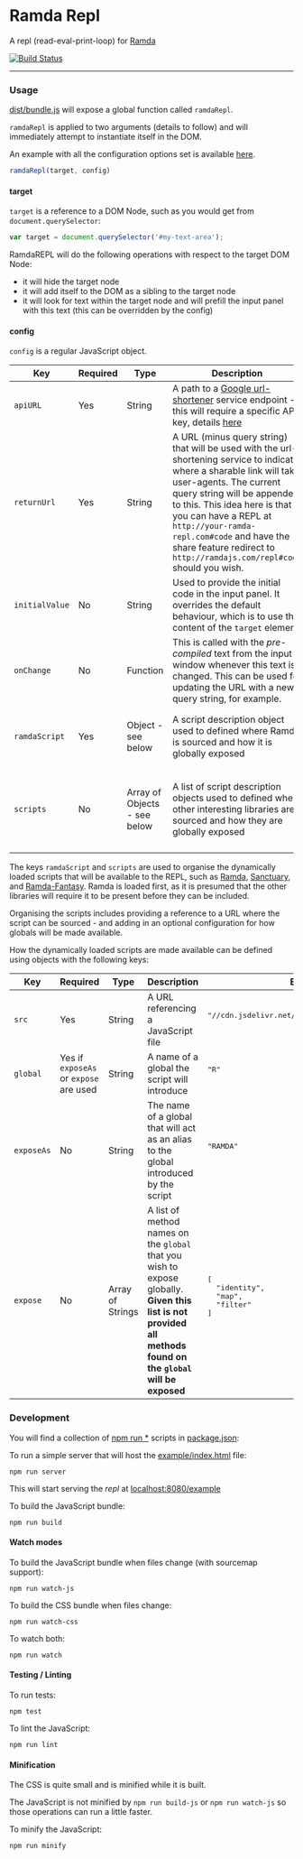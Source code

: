Ramda Repl
==========

A repl (read-eval-print-loop) for [Ramda](http://ramdajs.com/)

[![Build Status](https://travis-ci.org/ramda/repl.svg?branch=master)](https://travis-ci.org/ramda/repl)

---

### Usage

[dist/bundle.js](dist/bundle.js) will expose a global function called `ramdaRepl`.

`ramdaRepl` is applied to two arguments (details to follow) and will immediately attempt to instantiate itself in the DOM.

An example with all the configuration options set is available [here](example/index.html).

```js
ramdaRepl(target, config)
```

#### target

`target` is a reference to a DOM Node, such as you would get from `document.querySelector`:

```js
var target = document.querySelector('#my-text-area');
```

RamdaREPL will do the following operations with respect to the target DOM Node:

- it will hide the target node
- it will add itself to the DOM as a sibling to the target node
- it will look for text within the target node and will prefill the input panel with this text (this can be overridden by the config)

#### config

`config` is a regular JavaScript object.

<table>
  <thead>
    <tr>
      <th>Key</th>
      <th>Required</th>
      <th>Type</th>
      <th>Description</th>
      <th>Example</th>
    </tr>
  </thead>
  <tbody>
    <tr>
      <td><code>apiURL</code></td>
      <td>Yes</td>
      <td>String</td>
      <td>A path to a <a href="https://developers.google.com/url-shortener/">Google url-shortener</a> service endpoint - this will require a specific API key, details <a href="https://developers.google.com/url-shortener/v1/getting_started">here</a></td>
      <td>
        <pre lang="js">
"https://www.googleapis.com/urlshortener/v1/url?key=APIKEY"
        </pre>
      </td>
    </tr>
    <tr>
      <td><code>returnUrl</code></td>
      <td>Yes</td>
      <td>String</td>
      <td>A URL (minus query string) that will be used with the url-shortening service to indicate where a sharable link will take user-agents. The current query string will be appended to this. This idea here is that you can have a REPL at <code>http://your-ramda-repl.com#code</code> and have the share feature redirect to <code>http://ramdajs.com/repl#code</code> should you wish.</td>
      <td>
        <pre lang="js">
"http://ramdajs.com/repl/"
        </pre>
      </td>
    </tr>
    <tr>
      <td><code>initialValue</code></td>
      <td>No</td>
      <td>String</td>
      <td>Used to provide the initial code in the input panel. It overrides the default behaviour, which is to use the content of the <code>target</code> element.</td>
      <td>
        <pre lang="js">
"identity(1)"
        </pre>
      </td>
    </tr>
    <tr>
      <td><code>onChange</code></td>
      <td>No</td>
      <td>Function</td>
      <td>This is called with the <em>pre-compiled</em> text from the input window whenever this text is changed. This can be used for updating the URL with a new query string, for example.</td>
      <td>
        <pre lang="js">
(code) => window.location.hash = URI.encode(code)
        </pre>
      </td>
    </tr>
    <tr>
      <td><code>ramdaScript</code></td>
      <td>Yes</td>
      <td>Object - see below</td>
      <td>A script description object used to defined where Ramda is sourced and how it is globally exposed</td>
      <td>
        <pre lang="js">
{
  src    : "//cdn.jsdelivr.net/ramda/latest/ramda.min.js",
  global : "R"
}
        </pre>
      </td>
    </tr>
    <tr>
      <td><code>scripts</code></td>
      <td>No</td>
      <td>Array of Objects - see below</td>
      <td>A list of script description objects used to defined where other interesting libraries are sourced and how they are globally exposed</td>
      <td>
        <pre lang="js">
[
  {
    src      :'//wzrd.in/standalone/sanctuary@latest',
    global   : 'sanctuary',
    exposeAs : 'S'
  }
]
        </pre>
      </td>
    </tr>
  </tbody>
</table>


The keys `ramdaScript` and `scripts` are used to organise the dynamically loaded scripts that will be available to the REPL, such as [Ramda][ramda], [Sanctuary][sanctuary], and [Ramda-Fantasy][ramda-fantasy].
Ramda is loaded first, as it is presumed that the other libraries will require it to be present before they can be included.

[ramda]: http://ramdajs.com/
[ramda-fantasy]: https://github.com/ramda/ramda-fantasy
[sanctuary]: https://sanctuary.js.org/

Organising the scripts includes providing a reference to a URL where the script can be sourced - and adding in an optional configuration for how globals will be made available.

How the dynamically loaded scripts are made available can be defined using objects with the following keys:

<table>
  <thead>
    <tr>
      <th>Key</th>
      <th>Required</th>
      <th>Type</th>
      <th>Description</th>
      <th>Example</th>
    </tr>
  </thead>
  <tbody>
    <tr>
      <td><code>src</code> </td>
      <td>Yes</td>
      <td>String</td>
      <td>A URL referencing a JavaScript file</td>
      <td>
        <pre lang="js">
"//cdn.jsdelivr.net/ramda/latest/ramda.min.js"
        </pre>
      </td>
    </tr>
    <tr>
      <td><code>global</code></td>
      <td>Yes if <code>exposeAs</code> or <code>expose</code> are used </td>
      <td> String </td>
      <td> A name of a global the script will introduce</td>
      <td>
        <pre lang="js">
"R"
        </pre>
      </td>
    </tr>
    <tr>
      <td><code>exposeAs</code></td>
      <td>No</td>
      <td>String</td>
      <td>The name of a global that will act as an alias to the global introduced by the script</td>
      <td>
        <pre lang="js">
"RAMDA"
        </pre>
      </td>
    </tr>
    <tr>
      <td><code>expose</code></td>
      <td>No</td>
      <td>Array of Strings</td>
      <td>A list of method names on the <code>global</code> that you wish to expose globally. <strong>Given this list is not provided all methods found on the <code>global</code> will be exposed</strong></td>
      <td>
        <pre lang="js">
[
  "identity",
  "map",
  "filter"
]
        </pre>
      </td>
    </tr>
  </tbody>
</table>

### Development

You will find a collection of [npm run *](https://docs.npmjs.com/cli/run-script) scripts in [package.json](package.json):

To run a simple server that will host the [example/index.html](example/index.html) file:

```
npm run server
```

This will start serving the _repl_ at [localhost:8080/example](http://localhost:8080/example)

To build the JavaScript bundle:

```
npm run build
```

#### Watch modes

To build the JavaScript bundle when files change (with sourcemap support):

```
npm run watch-js
```

To build the CSS bundle when files change:

```
npm run watch-css
```

To watch both:

```
npm run watch
```

#### Testing / Linting

To run tests:

```
npm test
```

To lint the JavaScript:

```
npm run lint
```

#### Minification

The CSS is quite small and is minified while it is built.

The JavaScript is not minified by `npm run build-js` or `npm run watch-js` so those operations can run a little faster.

To minify the JavaScript:

```
npm run minify
```
